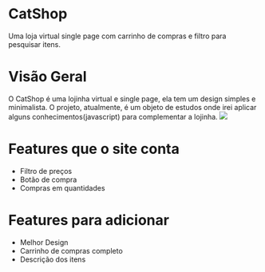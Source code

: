 # CatShop
 Uma loja virtual single page com carrinho de compras e filtro para pesquisar itens.

# Visão Geral
O CatShop é uma lojinha virtual e single page, ela tem um design simples e minimalista. O projeto, atualmente, é um objeto de estudos onde irei aplicar alguns conhecimentos(javascript) para complementar a lojinha.
![](https://imgur.com/a/swINEE5)

# Features que o site conta
* Filtro de preços
* Botão de compra
* Compras em quantidades

# Features para adicionar
* Melhor Design
* Carrinho de compras completo
* Descrição dos itens